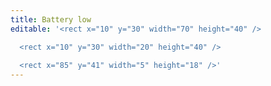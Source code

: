 ```yaml
---
title: Battery low
editable: '<rect x="10" y="30" width="70" height="40" />

  <rect x="10" y="30" width="20" height="40" />
  
  <rect x="85" y="41" width="5" height="18" />'
---
```

